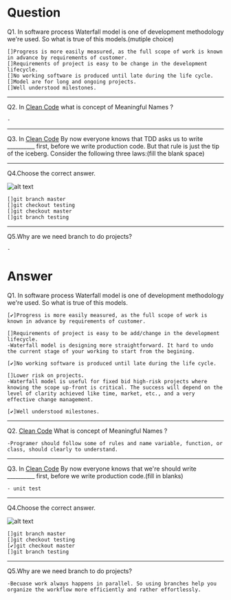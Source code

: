 # Question

Q1. In software process Waterfall model is one of development methodology we're used.
    So what is true of this models.(mutiple choice)

    []Progress is more easily measured, as the full scope of work is known in advance by requirements of customer.
    []Requirements of project is easy to be change in the development lifecycle.
    []No working software is produced until late during the life cycle.
    []Model are for long and ongoing projects.
    []Well understood milestones.

----------------------------------------

Q2. In [Clean Code](https://www.investigatii.md/uploads/resurse/Clean_Code.pdf]) what is concept of Meaningful Names ?

    -

----------------------------------------

Q3. In [Clean Code](https://www.investigatii.md/uploads/resurse/Clean_Code.pdf]) By now everyone knows that TDD asks us to write __________ first, before we write production code. But that rule is just the tip of the iceberg. Consider the following three laws:(fill the blank space)

----------------------------------------

Q4.Choose the correct answer.

![alt text](https://www.git-scm.com/book/en/v2/images/checkout-master.png)

    []git branch master
    []git checkout testing
    []git checkout master
    []git branch testing

----------------------------------------

Q5.Why are we need branch to do projects?

    -






# Answer

Q1. In software process Waterfall model is one of development methodology we're used.
    So what is true of this models.

    [✔]Progress is more easily measured, as the full scope of work is known in advance by requirements of customer.

    []Requirements of project is easy to be add/change in the development lifecycle.
    -Waterfall model is designing more straightforward. It hard to undo the current stage of your working to start from the begining.

    [✔]No working software is produced until late during the life cycle.

    []Lower risk on projects.
    -Waterfall model is useful for fixed bid high-risk projects where knowing the scope up-front is critical. The success will depend on the level of clarity achieved like time, market, etc., and a very effective change management. 

    [✔]Well understood milestones.

----------------------------------------

Q2. [Clean Code](https://www.investigatii.md/uploads/resurse/Clean_Code.pdf]) What is concept of Meaningful Names ?

    -Programer should follow some of rules and name variable, function, or class, should clearly to understand.

----------------------------------------

Q3. In [Clean Code](https://www.investigatii.md/uploads/resurse/Clean_Code.pdf]) By now everyone knows that we're should write __________ first, before we write production code.(fill in blanks)

    - unit test

----------------------------------------

Q4.Choose the correct answer.

![alt text](https://www.git-scm.com/book/en/v2/images/checkout-master.png)

    []git branch master
    []git checkout testing
    [✔]git checkout master
    []git branch testing

----------------------------------------

Q5.Why are we need branch to do projects?

    -Becuase work always happens in parallel. So using branches help you organize the workflow more efficiently and rather effortlessly.
